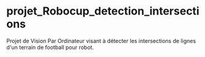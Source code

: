 # projet_Robocup_detection_intersections
Projet de Vision Par Ordinateur visant à détecter les intersections de lignes d'un terrain de football pour robot.
